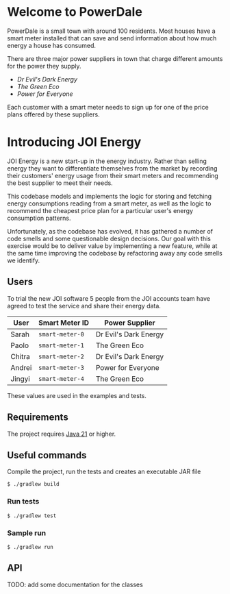 # Welcome to PowerDale

PowerDale is a small town with around 100 residents. Most houses have a smart meter installed that can save and send
information about how much energy a house has consumed.

There are three major power suppliers in town that charge different amounts for the power they supply.

- _Dr Evil's Dark Energy_
- _The Green Eco_
- _Power for Everyone_

Each customer with a smart meter needs to sign up for one of the price plans offered by these suppliers.

# Introducing JOI Energy

JOI Energy is a new start-up in the energy industry. Rather than selling energy they want to differentiate themselves
from the market by recording their customers' energy usage from their smart meters and recommending the best supplier to
meet their needs.

This codebase models and implements the logic for storing and fetching energy consumptions reading from a smart meter, 
as well as the logic to recommend the cheapest price plan for a particular user's energy consumption patterns.

Unfortunately, as the codebase has evolved, it has gathered a number of code smells and some questionable design decisions.
Our goal with this exercise would be to deliver value by implementing a new feature, while at the same time improving the
codebase by refactoring away any code smells we identify.

## Users

To trial the new JOI software 5 people from the JOI accounts team have agreed to test the service and share their energy
data.

| User   | Smart Meter ID  | Power Supplier        |
|--------|-----------------|-----------------------|
| Sarah  | `smart-meter-0` | Dr Evil's Dark Energy |
| Paolo  | `smart-meter-1` | The Green Eco         |
| Chitra | `smart-meter-2` | Dr Evil's Dark Energy |
| Andrei | `smart-meter-3` | Power for Everyone    |
| Jingyi | `smart-meter-4` | The Green Eco         |

These values are used in the examples and tests.

## Requirements

The project requires [Java 21](https://adoptium.net/) or higher.

## Useful commands

Compile the project, run the tests and creates an executable JAR file

```console
$ ./gradlew build
```

### Run tests

```console
$ ./gradlew test
```

### Sample run

```console
$ ./gradlew run
```

## API

TODO: add some documentation for the classes

